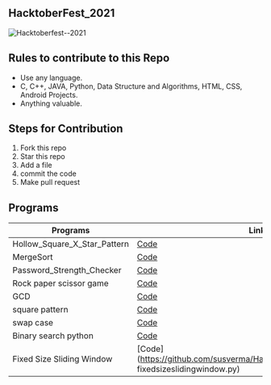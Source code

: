 ## HacktoberFest_2021

![Hacktoberfest--2021](https://user-images.githubusercontent.com/60610128/135744545-b457143b-4741-4f9c-8ecf-f5a6494b5a9a.jpg)

## Rules to contribute to this Repo

- Use any language.
- C, C++, JAVA, Python, Data Structure and Algorithms, HTML, CSS, Android Projects.
- Anything valuable.

## Steps for Contribution

1. Fork this repo
2. Star this repo
3. Add a file
4. commit the code
5. Make pull request


## Programs

| Programs  | Link |
| ------------- | ------------- |
| Hollow_Square_X_Star_Pattern |[Code](https://github.com/susverma/HacktoberFest_2021/blob/main/Hollow_Square_X_Star_Pattern) |
| MergeSort |[Code](https://github.com/susverma/HacktoberFest_2021/blob/main/MergeSort.py)|
| Password_Strength_Checker |[Code](https://github.com/susverma/HacktoberFest_2021/blob/main/Password_Strength_Checker.py)
| Rock paper scissor game |[Code](https://github.com/susverma/HacktoberFest_2021/blob/main/game.py)|
| GCD|[Code](https://github.com/susverma/HacktoberFest_2021/blob/main/gcd.py)|
| square pattern |[Code](https://github.com/susverma/HacktoberFest_2021/blob/main/square_pattern.py)|
| swap case |[Code](https://github.com/susverma/HacktoberFest_2021/blob/main/swap_case.py)|
| Binary search python |[Code](https://github.com/susverma/HacktoberFest_2021/blob/main/binarysearch-python.py)|
| Fixed Size Sliding Window |[Code](https://github.com/susverma/HacktoberFest_2021/blob/main/ fixedsizeslidingwindow.py)|


